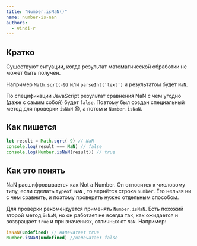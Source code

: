 ```yaml
---
title: "Number.isNaN()"
name: number-is-nan
authors:
  - vindi-r
---
```


## Кратко

Существуют ситуации, когда результат математической обработки не может быть получен.

Например `Math.sqrt(-9)` или `parseInt('text')` и результатом будет `NaN`.

По спецификации JavaScript результат сравнения NaN с чем угодно (даже с самим собой) будет `false`. Поэтому был создан специальный метод для проверки `isNaN` 😎, а потом и `Number.isNaN`.

## Как пишется

```js
let result = Math.sqrt(-9) // NaN
console.log(result === NaN) // false
console.log(Number.isNaN(result)) // true
```

## Как это понять

NaN расшифровывается как Not a Number. Он относится к числовому типу, если сделать `typeof NaN` , то вернётся строка `number`. Его нельзя ни с чем сравнить, и поэтому проверять нужно отдельным способом.

Для проверки рекомендуется применять `Number.isNaN`. Есть похожий второй метод `isNaN`, но он работает не всегда так, как ожидается и возвращает `true` и при значениях, отличных от `NaN`. Например:

```js
isNaN(undefined) // напечатает true
Number.isNaN(undefined) //напечатает false
```
